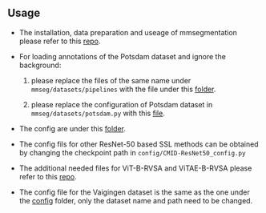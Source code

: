 ## Usage

+ The installation, data preparation and useage of mmsegmentation please refer to this [repo](https://github.com/open-mmlab/mmsegmentation).

+ For loading annotations of the Potsdam dataset and ignore the background:

    1. please replace the files of the same name under `mmseg/datasets/pipelines` with the file under this [folder](./mmseg/datasets/pipelines).

    2. please replace the configuration of Potsdam dataset in `mmseg/datasets/potsdam.py` with this [file](./mmseg/datasets/potsdam.py).

+ The config are under this [folder](./config).

+ The config fils for other ResNet-50 based SSL methods can be obtained by changing the checkpoint path in `config/CMID-ResNet50_config.py`

+ The additional needed files for ViT-B-RVSA and ViTAE-B-RVSA please refer to this [repo](https://github.com/ViTAE-Transformer/Remote-Sensing-RVSA/tree/main/Semantic%20Segmentation).

+ The config file for the Vaigingen dataset is the same as the one under the [config](./config) folder, only the dataset name and path need to be changed.
